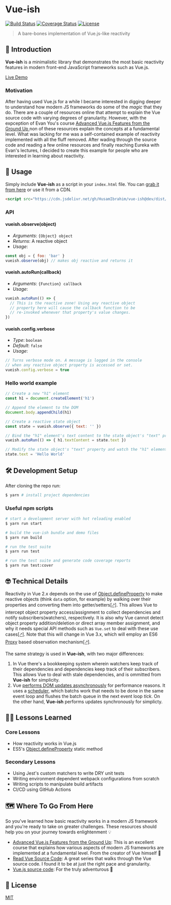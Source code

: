 # Vue-ish

[![Build Status](https://github.com/HusamIbrahim/vue-ish/actions/workflows/main.yml/badge.svg)](https://github.com/HusamIbrahim/vue-ish) [![Coverage Status](https://img.shields.io/codecov/c/github/HusamIbrahim/vue-ish)](https://codecov.io/github/HusamIbrahim/vue-ish) [![License](https://img.shields.io/github/license/HusamIbrahim/vue-ish)](https://github.com/HusamIbrahim/vue-ish/blob/dev/LICENSE)

> A bare-bones implementation of Vue.js-like reactivity

## 👋 Introduction

**Vue-ish** is a minimalistic library that demonstrates the most basic reactivity features in modern front-end JavaScript frameworks such as Vue.js.

[Live Demo](https://husamibrahim.github.io/vue-ish)

### Motivation

After having used Vue.js for a while I became interested in digging deeper to understand how modern JS frameworks do some of the *magic* that they do. There are a couple of resources online that attempt to explain the Vue source code with varying degrees of granularity. However, with the expception of Evan You's course [Advanced Vue.js Features from the Ground Up
](https://frontendmasters.com/courses/advanced-vue) non of these resources explain the concepts at a fundamental level. What was lacking for me was a self-contained example of reactivity implemented with all the fluff removed. After wading through the source code and reading a few online resources and finally reaching Eureka with Evan's lectures, I decided to create this example for people who are interested in learning about reactivity.

## 🚀 Usage

Simply include **Vue-ish** as a script in your `index.html` file. You can [grab it from here](https://github.com/HusamIbrahim/vue-ish/tree/dev/dist) or use it from a CDN.

```html
<script src="https://cdn.jsdelivr.net/gh/HusamIbrahim/vue-ish@dev/dist/vue-ish.js"></script>
```

### API

#### vueish.observe(object)

- *Arguments*: `{Object} object`
- *Returns*: A reactive object
- *Usage*:

```javascript
const obj = { foo: 'bar' }
vueish.observe(obj) // makes obj reactive and returns it
```

#### vueish.autoRun(callback)

- *Arguments*: `{Function} callback`
- *Usage*:

```javascript
vueish.autoRun(() => {
  // This is the reactive zone! Using any reactive object
  // property here will cause the callback function to be
  // re-invoked whenever that property's value changes.
})
```

#### vueish.config.verbose

- *Type*: `boolean`
- *Default*: `false`
- *Usage*:

```javascript
// Turns verbose mode on. A message is logged in the console
// when any reactive object property is accessed or set.
vueish.config.verbose = true
```

### Hello world example

```javascript
// Create a new "h1" element
const h1 = document.createElement('h1')

// Append the element to the DOM
document.body.appendChild(h1)

// Create a reactive state object
const state = vueish.observe({ text: '' })

// Bind the "h1" element's text content to the state object's "text" property
vueish.autoRun(() => { h1.textContent = state.text })

// Modify the state object's "text" property and watch the "h1" element react!
state.text = 'Hello World'
```

## 🛠️ Development Setup

After cloning the repo run:

```bash
$ yarn # install project dependencies
```

### Useful npm scripts

```bash
# start a development server with hot reloading enabled
$ yarn run start

# build the vue-ish bundle and demo files
$ yarn run build

# run the test suite
$ yarn run test

# run the test suite and generate code coverage reports
$ yarn run test:cover
```

## 🤓 Technical Details

Reactivity in Vue 2.x depends on the use of [Object.defineProperty](https://developer.mozilla.org/en/docs/Web/JavaScript/Reference/Global_Objects/Object/defineProperty) to make reactive objects (think `data` option, for example) by walking over their properties and converting them into getter/setters[[🡕]](https://vuejs.org/v2/guide/reactivity.html#How-Changes-Are-Tracked). This allows Vue to intercept object property access/assignment to collect dependencies and notify subscribers(watchers), respectively. It is also why Vue cannot detect object property addition/deletion or direct array member assignment, and why it needs special API methods such as `Vue.set` to deal with these use cases[[🡕]](https://vuejs.org/v2/guide/reactivity.html#Change-Detection-Caveats). Note that this will change in Vue 3.x, which will employ an ES6 [Proxy](https://developer.mozilla.org/en-US/docs/Web/JavaScript/Reference/Global_Objects/Proxy) based observation mechanism[[🡕]](https://medium.com/the-vue-point/plans-for-the-next-iteration-of-vue-js-777ffea6fabf).

The same strategy is used in **Vue-ish**, with two major differences:

1. In Vue there's a bookkeeping system wherein watchers keep track of their dependencies and dependencies keep track of their subscribers. This allows Vue to deal with stale dependencies, and is ommitted from **Vue-ish** for simplicity.
2. Vue [performs DOM updates asynchronously](https://vuejs.org/v2/guide/reactivity.html#Async-Update-Queue) for performance reasons. It uses a [scheduler](https://github.com/vuejs/vue/blob/dev/src/core/observer/scheduler.js), which batchs work that needs to be done in the same event loop and flushes the batch queue in the next event loop *tick*. On the other hand, **Vue-ish** performs updates synchronously for simplicty.

## 👩‍🏫 Lessons Learned

### Core Lessons

- How reactivity works in Vue.js
- ES5's [Object.defineProperty](https://developer.mozilla.org/en/docs/Web/JavaScript/Reference/Global_Objects/Object/defineProperty) static method

### Secondary Lessons

- Using Jest's custom matchers to write DRY unit tests
- Writing environment dependent webpack configurations from scratch
- Writing scripts to manipulate build artifacts
- CI/CD using GitHub Actions

## 🗺 Where To Go From Here

So you've learned how basic reactivity works in a modern JS framework and you're ready to take on greater challenges. These resources should help you on your journey towards enlightenment 💡

- [Advanced Vue.js Features from the Ground Up](https://frontendmasters.com/courses/advanced-vue):
This is an excellent course that explains how various aspects of modern JS frameworks are implemented at a fundamental level. From the creator of Vue himself 🤘
- [Read Vue Source Code](https://github.com/numbbbbb/read-vue-source-code):
A great series that walks through the Vue source code. I found it to be at just the right pace and granularity.
- [Vue.js source code](https://github.com/vuejs/vue): For the truly adventurous 🚀

## 📄 License

[MIT](http://opensource.org/licenses/MIT)
